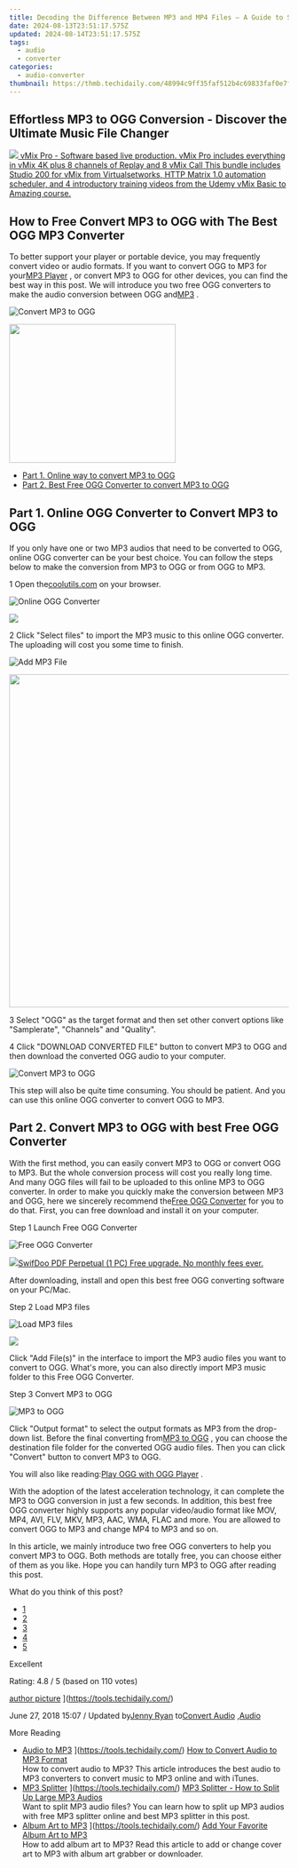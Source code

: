 ```yaml
---
title: Decoding the Difference Between MP3 and MP4 Files – A Guide to Superior Audio Fidelity and Compact Sizes
date: 2024-08-13T23:51:17.575Z
updated: 2024-08-14T23:51:17.575Z
tags:
  - audio
  - converter
categories:
  - audio-converter
thumbnail: https://thmb.techidaily.com/48994c9ff35faf512b4c69833faf0e7ff28b80b0df78e2f2b0d58f413fb2991f.jpg
---
```


## Effortless MP3 to OGG Conversion - Discover the Ultimate Music File Changer

<!-- affiliate ads begin -->
<a href="https://secure.2checkout.com/order/checkout.php?PRODS=30901410&QTY=1&AFFILIATE=108875&CART=1"> <img src="https://secure.avangate.com/images/merchant/ce9a6fb2becc2d235e62b125e9260102/products/copy_1_copy_vMixCallScreenshot1-large.jpg" border="0"> vMix Pro - Software based live production. vMix Pro includes everything in vMix 4K plus 8 channels of Replay and 8 vMix Call 
This bundle includes Studio 200 for vMix from Virtualsetworks, HTTP Matrix 1.0 automation scheduler, and 4 introductory training videos from the Udemy vMix Basic to Amazing course. </a>
<!-- affiliate ads end -->
## How to Free Convert MP3 to OGG with The Best OGG MP3 Converter

 To better support your player or portable device, you may frequently convert video or audio formats. If you want to convert OGG to MP3 for your[MP3 Player](https://tools.techidaily.com/) , or convert MP3 to OGG for other devices, you can find the best way in this post. We will introduce you two free OGG converters to make the audio conversion between OGG and[MP3](https://tools.techidaily.com/) .

![Convert MP3 to OGG](https://www.aiseesoft.com/images/free-video-converter/mp3-to-ogg.jpg)
<!-- affiliate ads begin -->
<a href="https://printrendy.pxf.io/c/5597632/1453719/17020" target="_top" id="1453719"><img src="//a.impactradius-go.com/display-ad/17020-1453719" border="0" alt="" width="300" height="250"/></a><img height="0" width="0" src="https://imp.pxf.io/i/5597632/1453719/17020" style="position:absolute;visibility:hidden;" border="0" />
<!-- affiliate ads end -->

* [Part 1. Online way to convert MP3 to OGG](https://tools.techidaily.com/)
* [Part 2. Best Free OGG Converter to convert MP3 to OGG](https://tools.techidaily.com/)

## Part 1\. Online OGG Converter to Convert MP3 to OGG

 If you only have one or two MP3 audios that need to be converted to OGG, online OGG converter can be your best choice. You can follow the steps below to make the conversion from MP3 to OGG or from OGG to MP3.

1 Open the[coolutils.com](https://www.coolutils.com/Online/Audio-Converter/) on your browser.

![Online OGG Converter](https://www.aiseesoft.com/images/free-video-converter/coolutils.jpg)
<!-- affiliate ads begin -->
<a href="https://shop.mondly.com/affiliate.php?ACCOUNT=ATISTUDI&AFFILIATE=108875&PATH=https%3A%2F%2Fwww.mondly.com%3FAFFILIATE%3D108875%26RESOURCE%3D%2BGeneral%2B970x90%2B"><img src="https://secure.avangate.com/images/merchant/69c418c33ec2e1a4267fa9bb77fa1428/general-970x90.gif" border="0"></a>
<!-- affiliate ads end -->

2 Click "Select files" to import the MP3 music to this online OGG converter. The uploading will cost you some time to finish.

![Add MP3 File](https://www.aiseesoft.com/images/free-video-converter/upload-ogg.jpg)
<!-- affiliate ads begin -->
<a href="https://appsumo.8odi.net/c/5597632/2082535/7443" target="_top" id="2082535"><img src="//a.impactradius-go.com/display-ad/7443-2082535" border="0" alt="" width="1200" height="600"/></a><img height="0" width="0" src="https://appsumo.8odi.net/i/5597632/2082535/7443" style="position:absolute;visibility:hidden;" border="0" />
<!-- affiliate ads end -->

3 Select "OGG" as the target format and then set other convert options like "Samplerate", "Channels" and "Quality".

4 Click "DOWNLOAD CONVERTED FILE" button to convert MP3 to OGG and then download the converted OGG audio to your computer.

![Convert MP3 to OGG](https://www.aiseesoft.com/images/free-video-converter/ready-to-convert.jpg)

 This step will also be quite time consuming. You should be patient. And you can use this online OGG converter to convert OGG to MP3.

## Part 2\. Convert MP3 to OGG with best Free OGG Converter

 With the first method, you can easily convert MP3 to OGG or convert OGG to MP3\. But the whole conversion process will cost you really long time. And many OGG files will fail to be uploaded to this online MP3 to OGG converter. In order to make you quickly make the conversion between MP3 and OGG, here we sincerely recommend the[Free OGG Converter](https://tools.techidaily.com/aiseesoft/video-converter-ultimate/) for you to do that. First, you can free download and install it on your computer.

[](https://secure.2checkout.com/order/cart.php?PRODS=4575878&QTY=1&AFFILIATE=108875) [](https://secure.2checkout.com/order/cart.php?PRODS=4594445&QTY=1&AFFILIATE=108875)

Step 1 Launch Free OGG Converter

![Free OGG Converter](https://www.aiseesoft.com/images/free-video-converter/interface.jpg)
<!-- affiliate ads begin -->
<a href="https://purchase.swifdoo.com/order/checkout.php?PRODS=40002162&QTY=1&AFFILIATE=108875&CART=1"><img src="https://secure.avangate.com/images/merchant/8b932759a5a04ddb34bf79e3f9072e4b/products/1_Product%20box%20white-1024x1024.png" border="0">SwifDoo PDF Perpetual (1 PC) Free upgrade. No monthly fees ever. 
</a>
<!-- affiliate ads end -->

 After downloading, install and open this best free OGG converting software on your PC/Mac.

Step 2 Load MP3 files

![Load MP3 files](https://www.aiseesoft.com/images/free-video-converter/add-mp3-files.jpg)
<!-- affiliate ads begin -->
<a href="https://secure.2checkout.com/order/checkout.php?PRODS=3727260&QTY=1&AFFILIATE=108875&CART=1"><img src="http://www.aiseesoft.com/avangate/30p/banner.jpg" border="0"></a>
<!-- affiliate ads end -->

 Click "Add File(s)" in the interface to import the MP3 audio files you want to convert to OGG. What's more, you can also directly import MP3 music folder to this Free OGG Converter.

Step 3 Convert MP3 to OGG

![MP3 to OGG](https://www.aiseesoft.com/images/free-video-converter/ogg-format.jpg)

 Click "Output format" to select the output formats as MP3 from the drop-down list. Before the final converting from[MP3 to OGG](https://tools.techidaily.com/) , you can choose the destination file folder for the converted OGG audio files. Then you can click "Convert" button to convert MP3 to OGG.

 You will also like reading:[Play OGG with OGG Player](https://tools.techidaily.com/) .

 With the adoption of the latest acceleration technology, it can complete the MP3 to OGG conversion in just a few seconds. In addition, this best free OGG converter highly supports any popular video/audio format like MOV, MP4, AVI, FLV, MKV, MP3, AAC, WMA, FLAC and more. You are allowed to convert OGG to MP3 and change MP4 to MP3 and so on.

 In this article, we mainly introduce two free OGG converters to help you convert MP3 to OGG. Both methods are totally free, you can choose either of them as you like. Hope you can handily turn MP3 to OGG after reading this post.

What do you think of this post?

* [1](https://tools.techidaily.com/)
* [2](https://tools.techidaily.com/)
* [3](https://tools.techidaily.com/)
* [4](https://tools.techidaily.com/)
* [5](https://tools.techidaily.com/)

Excellent

Rating: 4.8 / 5 (based on 110 votes)

[author picture](https://www.aiseesoft.com/images/author/jenny.png) ](https://tools.techidaily.com/)

 June 27, 2018 15:07 / Updated by[Jenny Ryan](https://tools.techidaily.com/) to[Convert Audio](https://tools.techidaily.com/) ,[Audio](https://tools.techidaily.com/)

More Reading

* [Audio to MP3](https://www.aiseesoft.com/images/more-reading/convert-audio-to-mp3-s.jpg) ](https://tools.techidaily.com/) [How to Convert Audio to MP3 Format](https://tools.techidaily.com/)  
 How to convert audio to MP3? This article introduces the best audio to MP3 converters to convert music to MP3 online and with iTunes.
* [MP3 Splitter](https://www.aiseesoft.com/images/more-reading/mp3-splitter-s.jpg) ](https://tools.techidaily.com/) [MP3 Splitter - How to Split Up Large MP3 Audios](https://tools.techidaily.com/)  
 Want to split MP3 audio files? You can learn how to split up MP3 audios with free MP3 splitter online and best MP3 splitter in this post.
* [Album Art to MP3](https://www.aiseesoft.com/images/more-reading/add-album-art-to-mp3-s.jpg) ](https://tools.techidaily.com/) [Add Your Favorite Album Art to MP3](https://tools.techidaily.com/)  
 How to add album art to MP3? Read this article to add or change cover art to MP3 with album art grabber or downloader.

<ins class="adsbygoogle"
     style="display:block"
     data-ad-format="autorelaxed"
     data-ad-client="ca-pub-7571918770474297"
     data-ad-slot="1223367746"></ins>



<ins class="adsbygoogle"
     style="display:block"
     data-ad-client="ca-pub-7571918770474297"
     data-ad-slot="8358498916"
     data-ad-format="auto"
     data-full-width-responsive="true"></ins>
